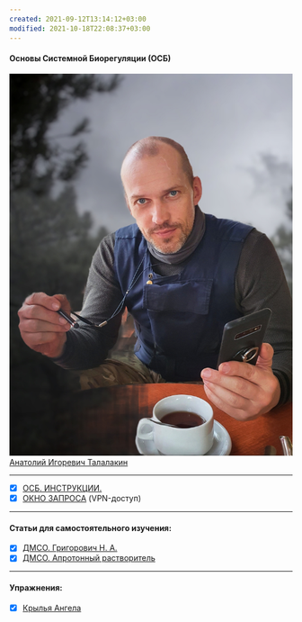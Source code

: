 ```yaml
---
created: 2021-09-12T13:14:12+03:00
modified: 2021-10-18T22:08:37+03:00
---
```


#### Основы Системной Биорегуляции (ОСБ)  
![](!AIT.jpg)   
[Анатолий Игоревич Талалакин](!AI_Talalakin.md)  
***  
- [x] [ОСБ. ИНСТРУКЦИИ.](!0SB_Instructio.md) 
- [x] [ОКНО ЗАПРОСА](http://mductor.weebly.com/a.html) (VPN-доступ)    
***
#### Статьи для самостоятельного изучения:
- [x] [ДМСО. Григорович Н. А.](DMSO_NANO.md)   
- [x] [ДМСО. Апротонный растворитель](DMSO_APROTON.md)
***
#### Упражнения:  
- [x] [Крылья Ангела](U__Krylia_Angela.md)

